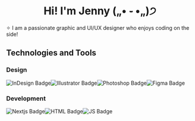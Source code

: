 <h1 align="center">Hi! I'm Jenny („• ֊ •„)੭</h1> 

✧ I am a passionate graphic and UI/UX designer who enjoys coding on the side! 


<h2>Technologies and Tools</h2>
<h3>Design</h3>
<div style="display: flex;">
    <img src="https://img.shields.io/badge/InDesign-pink?style=flat&logo=Adobe%20Indesign" alt="InDesign Badge">
    <img src="https://img.shields.io/badge/Illustrator-white?style=flat&logo=Adobe%20Illustrator" alt="Illustrator Badge">
    <img src="https://img.shields.io/badge/Photoshop-blue?style=flat&logo=Adobe%20Photoshop" alt="Photoshop Badge">
    <img src="https://img.shields.io/badge/Figma-white?style=flat&logo=Figma" alt="Figma Badge">
</div>

<h3>Development</h3>
<div style="display: flex;">
    <img src="https://img.shields.io/badge/Nextjs-black?style=flat&logo=Nextdotjs" alt="Nextjs Badge">
    <img src="https://img.shields.io/badge/HTML-white?style=flat&logo=html5" alt="HTML Badge">
    <img src="https://img.shields.io/badge/Javascript-pink?style=flat&logo=Javascript" alt="JS Badge">
</div>







<!--
**jjennbui/jjennbui** is a ✨ _special_ ✨ repository because its `README.md` (this file) appears on your GitHub profile.

Here are some ideas to get you started:

- 🔭 I’m currently working on ...
- 🌱 I’m currently learning ...
- 👯 I’m looking to collaborate on ...
- 🤔 I’m looking for help with ...
- 💬 Ask me about ...
- 📫 How to reach me: ...
- 😄 Pronouns: ...
- ⚡ Fun fact: ...
-->
